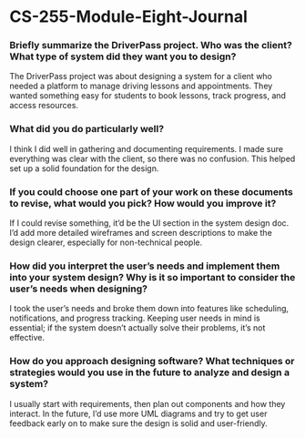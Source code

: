 # CS-255-Module-Eight-Journal

### Briefly summarize the DriverPass project. Who was the client? What type of system did they want you to design?

The DriverPass project was about designing a system for a client who needed a platform to manage driving lessons and appointments. They wanted something easy for students to book lessons, track progress, and access resources.

### What did you do particularly well?

I think I did well in gathering and documenting requirements. I made sure everything was clear with the client, so there was no confusion. This helped set up a solid foundation for the design.

### If you could choose one part of your work on these documents to revise, what would you pick? How would you improve it?

If I could revise something, it’d be the UI section in the system design doc. I’d add more detailed wireframes and screen descriptions to make the design clearer, especially for non-technical people.

### How did you interpret the user’s needs and implement them into your system design? Why is it so important to consider the user’s needs when designing?

I took the user’s needs and broke them down into features like scheduling, notifications, and progress tracking. Keeping user needs in mind is essential; if the system doesn’t actually solve their problems, it’s not effective.

### How do you approach designing software? What techniques or strategies would you use in the future to analyze and design a system?

I usually start with requirements, then plan out components and how they interact. In the future, I’d use more UML diagrams and try to get user feedback early on to make sure the design is solid and user-friendly.
